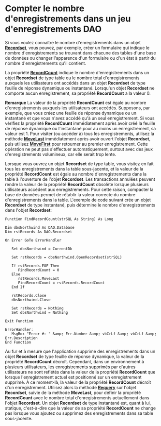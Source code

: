 
# Compter le nombre d'enregistrements dans un jeu d'enregistrements DAO

Si vous voulez connaître le nombre d'enregistrements dans un objet  **[Recordset](http://msdn.microsoft.com/library/9774232C-E6DA-175B-FC7F-ED2AB7908FA0%28Office.15%29.aspx)**, vous pouvez, par exemple, créer un formulaire qui indique le nombre d'enregistrements se trouvant dans chacune des tables d'une base de données ou changer l'apparence d'un formulaire ou d'un état à partir du nombre d'enregistrements qu'il contient.

La propriété  **[RecordCount](http://msdn.microsoft.com/library/AA1FED4F-CA51-918F-0A46-2B755B5F861A%28Office.15%29.aspx)** indique le nombre d'enregistrements dans un objet **Recordset** de type table ou le nombre total d'enregistrements auxquels les utilisateurs ont accédés dans un objet **Recordset** de type feuille de réponse dynamique ou instantané. Lorsqu'un objet **Recordset** ne comporte aucun enregistrement, sa propriété **RecordCount** a la valeur 0.

 **Remarque**  La valeur de la propriété  **RecordCount** est égale au nombre d'enregistrements auxquels les utilisateurs ont accédés. Supposons, par exemple, que vous créez une feuille de réponse dynamique ou un instantané et que vous n'avez accédé qu'à un seul enregistrement. Si vous vérifiez la propriété **RecordCount** immédiatement après avoir créé la feuille de réponse dynamique ou l'instantané pour au moins un enregistrement, sa valeur est 1. Pour visiter (ou accéder à) tous les enregistrements, utilisez la méthode **[MoveLast](http://msdn.microsoft.com/library/FC0F7A33-1F55-9F5B-B00D-1B81F49B1C3E%28Office.15%29.aspx)** immédiatement après avoir ouvert l'objet **Recordset**, puis utilisez **[MoveFirst](http://msdn.microsoft.com/library/338F7E86-6997-B80A-FC7A-A395D10B4A62%28Office.15%29.aspx)** pour retourner au premier enregistrement. Cette opération ne peut pas s'effectuer automatiquement, surtout avec des jeux d'enregistrements volumineux, car elle serait trop lente.

Lorsque vous ouvrez un objet  **Recordset** de type table, vous visitez en fait tous les enregistrements dans la table sous-jacente, et la valeur de la propriété **RecordCount** est égale au nombre d'enregistrements dans la table à l'ouverture de l'objet **Recordset**. Les transactions annulées peuvent rendre la valeur de la propriété **RecordCount** obsolète lorsque plusieurs utilisateurs accèdent aux enregistrements. Pour cette raison, compacter la base de données permet de rétablir la valeur correcte du nombre d'enregistrements dans la table.
L'exemple de code suivant crée un objet  **Recordset** de type instantané, puis détermine le nombre d'enregistrements dans l'objet **Recordset**:



```
Function FindRecordCount(strSQL As String) As Long 
 
Dim dbsNorthwind As DAO.Database 
Dim rstRecords As DAO.Recordset 
 
On Error GoTo ErrorHandler 
 
   Set dbsNorthwind = CurrentDb 
 
   Set rstRecords = dbsNorthwind.OpenRecordset(strSQL) 
 
   If rstRecords.EOF Then 
      FindRecordCount = 0 
   Else 
      rstRecords.MoveLast 
      FindRecordCount = rstRecords.RecordCount 
   End If 
 
   rstRecords.Close 
   dbsNorthwind.Close 
 
   Set rstRecords = Nothing 
   Set dbsNorthwind = Nothing 
 
Exit Function 
 
ErrorHandler: 
   MsgBox "Error #: " &amp; Err.Number &amp; vbCrLf &amp; vbCrLf &amp; Err.Description 
End Function 

```

Au fur et à mesure que l'application supprime des enregistrements dans un objet  **Recordset** de type feuille de réponse dynamique, la valeur de la propriété **RecordCount** décroît. Cependant, dans un environnement à plusieurs utilisateurs, les enregistrements supprimés par d'autres utilisateurs ne sont reflétés dans la valeur de la propriété **RecordCount** que lorsque l'enregistrement actuel est positionné sur un enregistrement supprimé. À ce moment-là, la valeur de la propriété **RecordCount** décroît d'un enregistrement. Utilisez alors la méthode **[Requery](http://msdn.microsoft.com/library/A5D66EB5-499C-4133-F6C3-C7A1619A8A11%28Office.15%29.aspx)** sur l'objet **Recordset**, suivie de la méthode **MoveLast**, pour définir la propriété **RecordCount** avec le nombre total d'enregistrements actuellement dans l'objet **Recordset**.
Un objet  **Recordset** de type instantané est, quant à lui, statique, c'est-à-dire que la valeur de sa propriété **RecordCount** ne change pas lorsque vous ajoutez ou supprimez des enregistrements dans sa table sous-jacente.
